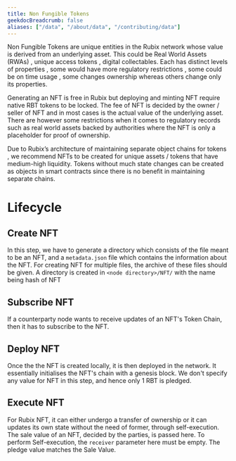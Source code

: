 ```yaml
---
title: Non Fungible Tokens
geekdocBreadcrumb: false
aliases: ["/data", "/about/data", "/contributing/data"]
---
```


Non Fungible Tokens are unique entities in the Rubix network whose value is derived from an underlying asset. This could be Real World Assets (RWAs) , unique access tokens , digital collectables. Each has distinct levels of properties , some would have more regulatory restrictions , some could be on time usage , some changes ownership whereas others change only its properties. 

Generating an NFT is free in Rubix but deploying and minting NFT require native RBT tokens to be locked. The fee of NFT is decided by the owner / seller of NFT and in most cases is the actual value of the underlying asset. There are however some restrictions when it comes to regulatory records such as real world assets backed by authorities where the NFT is only a placeholder for proof of ownership. 

Due to Rubix’s architecture of maintaining separate object chains for tokens , we recommend NFTs to be created for unique assets / tokens that have medium-high liquidity. Tokens without much state changes can be created as objects in smart contracts since there is no benefit in maintaining separate chains.

# Lifecycle

## Create NFT

In this step, we have to generate a directory which consists of the file meant to be an NFT, and a `metadata.json` file which contains the information about the NFT. For creating NFT for multiple files, the archive of these files should be given. A directory is created in `<node directory>/NFT/` with the name being hash of NFT

## Subscribe NFT

If a counterparty node wants to receive updates of an NFT's Token Chain, then it has to subscribe to the NFT.

## Deploy NFT

Once the the NFT is created locally, it is then deployed in the network. It essentially initialises the NFT's chain with a genesis block. We don't specify any value for NFT in this step, and hence only 1 RBT is pledged.

## Execute NFT

For Rubix NFT, it can either undergo a transfer of ownership or it can updates its own state without the need of former, through self-execution. The sale value of an NFT, decided by the parties, is passed here. To perform Self-execution, the `receiver` parameter here must be empty. The pledge value matches the Sale Value. 

